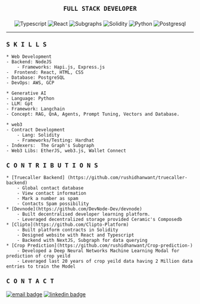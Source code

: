 <h3 align="center">
    <samp>
        <h4> FULL STACK DEVELOPER </h4>
    </samp>
</h3>

<!-- languages -->
<p align="center">
    <img alt="Typescript" src="https://img.shields.io/badge/-Typescript-1572B6?style=flat-square&logo=Typescript&logoColor=white">
    <img alt="React" src="https://img.shields.io/badge/-React-088da5?style=flat-square&logo=React&logoColor=white">
    <img alt="Subgraphs" src="https://img.shields.io/badge/-Subgraphs-9F418E?style=flat-square&logo=Graphql&logoColor=white">
    <img alt="Solidity" src="https://img.shields.io/badge/-Solidity-3f3138?style=flat-square&logo=Solidity&logoColor=white">
    <img alt="Python" src="https://img.shields.io/badge/-Python-ff7f50?style=flat-square&logo=Python&logoColor=white">
    <img alt="Postgresql" src="https://img.shields.io/badge/-Postgresql-3776AB?style=flat-square&logo=Postgresql&logoColor=white">
</p>

----- 

<h3>
    <samp>S K I L L S</samp>
</h3>

```
* Web Development
- Backend: NodeJS
    - Frameworks: Hapi.js, Express.js
-  Frontend: React, HTML, CSS
- Database: PostgreSQL
- DevOps: AWS, GCP

* Generative AI
- Language: Python
- LLM: Gpt
- Framework: Langchain
- Concept: RAG, QnA, Agents, Prompt Tuning, Vectors and Database.

* web3
- Contract Development
    - Lang: Solidity
    - Frameworks/Testing: Hardhat
- Indexers:  The Graph's Subgraph
- Web3 Libs: EtherJS, web3.js, Wallet Connect

```

<h3>
    <samp>C O N T R I B U T I O N S</samp>
</h3>

```
* [Truecaller Backend] (https://github.com/rushidhanwant/truecaller-backend)
    - Global contact database
    - View contact information
    - Mark a number as spam
    - Contacts Spam possibility
* [Devnode](https://github.com/DevNode-Dev/devnode)
    - Built decentralised developer learning platform.
    - Leveraged decentralized storage provided Ceramic's Composedb
* [Clipto](https://github.com/Clipto-Platform)
    - Built platform contracts in Solidity
    - Designed website with React and Typescript
    - Backend with NextJS, Subgraph for data querying
* [Crop Prediction](https://github.com/rushidhanwant/Crop-prediction-)
    - Developed a Deep Neural Networks Machine Learning Modal for prediction of crop yeild
    - Leveraged last 20 years of crop yeild data having 2 Million data entries to train the Model
```

<h3>
    <samp>C O N T A C T</samp>
</h3>

[![email badge](https://img.shields.io/badge/@rushikesh_dhanwant-30302f?style=flat&logo=gmail)](mailto:rushikesh.dhanwant@launchventures.co)
[![linkedin badge](https://img.shields.io/badge/Rushikesh_Dhanwant-30302f?style=flat&logo=linkedin)](https://www.linkedin.com/in/rushikesh-dhanwant-20063716b/)


<!-- That's it folks -->
